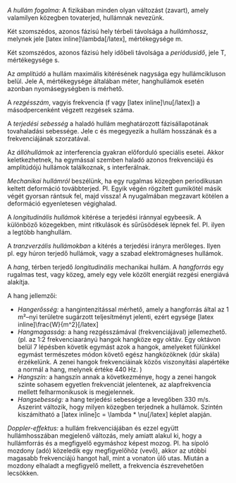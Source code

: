 *A hullám fogalma:* A fizikában minden olyan változást (zavart), amely valamilyen közegben tovaterjed, hullámnak nevezünk.

Két szomszédos, azonos fázisú hely térbeli távolsága a *hullámhossz*, melynek jele [latex inline]\lambda[/latex], mértékegysége m.

Két szomszédos, azonos fázisú hely időbeli távolsága a *periódusidő*, jele T, mértékegysége s.

Az *amplitúdó* a hullám maximális kitérésének nagysága egy hullámcikluson belül. Jele A, mértékegysége általában méter, hanghullámok esetén azonban nyomásegységben is mérhető.

A *rezgésszám*, vagyis frekvencia (f vagy [latex inline]\nu[/latex]) a másodpercenként végzett rezgések száma.

A *terjedési sebesség* a haladó hullám meghatározott fázisállapotának tovahaladási sebessége. Jele c és megegyezik a hullám hosszának és a frekvenciájának szorzatával.

Az *állóhullámok* az interferencia gyakran előforduló speciális esetei. Akkor keletkezhetnek, ha egymással szemben haladó azonos frekvenciájú és amplitúdójú hullámok találkoznak, s interferálnak.

*Mechanikai hullámról* beszélünk, ha egy rugalmas közegben periodikusan keltett deformáció továbbterjed. Pl. Egyik végén rögzített gumikötél másik végét gyorsan rántsuk fel, majd vissza! A nyugalmában megzavart kötélen a deformáció egyenletesen végighalad.

A *longitudinális hullámok* kitérése a terjedési iránnyal egybeesik. A különböző közegekben, mint ritkulások és sűrűsödések lépnek fel. Pl. ilyen a legtöbb hanghullám.

A *tranzverzális hullámokban* a kitérés a terjedési irányra merőleges. Ilyen pl. egy húron terjedő hullámok, vagy a szabad elektromágneses hullámok.

A *hang*, térben terjedő *longitudinális* mechanikai hullám. A *hangforrás* egy rugalmas test, vagy közeg, amely egy vele közölt energiát rezgési energiává alakítja.

A hang jellemzői:

 - *Hangerősség:* a hangintenzitással mérhető, amely a hangforrás által az 1 m²–nyi területre sugárzott teljesítményt jelenti, ezért egysége [latex inline]\frac{W}{m^2}[/latex]
 - *Hangmagasság:* a hang rezgésszámával (frekvenciájával) jellemezhető. (pl. az 1:2 frekvenciaarányú hangok hangköze egy oktáv. Egy oktávon belül 7 lépésben követik egymást azok a hangok, amelyeket fülünkkel egymást természetes módon követő egész hangközöknek (dúr skála) érzékelünk. A zenei hangok frekvenciáinak közös viszonyítási alapértéke a normál a hang, melynek értéke 440 Hz. )
 - *Hangszín:* a hangszín annak a következménye, hogy a zenei hangok szinte sohasem egyetlen frekvenciát jelentenek, az alapfrekvencia mellett felharmonikusok is megjelennek.
 - *Hangsebesség:* a hang terjedési sebessége a levegőben 330 m/s. Aszerint változik, hogy milyen közegben terjednek a hullámok. Szintén kiszámítható a [latex inline]c = \lambda * \nu[/latex] képlet alapján.

*Doppler-effektus:* a hullám frekvenciájában és ezzel együtt hullámhosszában megjelenő változás, mely amiatt alakul ki, hogy a hullámforrás és a megfigyelő egymáshoz képest mozog. Pl. ha sípoló mozdony (adó) közeledik egy megfigyelőhöz (vevő), akkor az utóbbi magasabb frekvenciájú hangot hall, mint a vonaton ülő utas. Miután a mozdony elhaladt a megfigyelő mellett, a frekvencia észrevehetően lecsökken.
